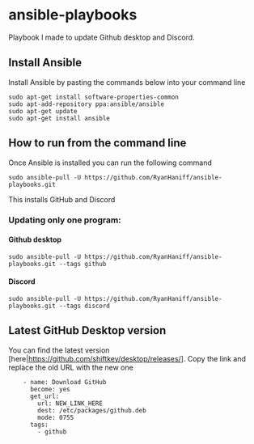 # ansible-playbooks
Playbook I made to update Github desktop and Discord.

## Install Ansible 
Install Ansible by pasting the commands below into your command line
```
sudo apt-get install software-properties-common
sudo apt-add-repository ppa:ansible/ansible
sudo apt-get update
sudo apt-get install ansible
```

## How to run from the command line
Once Ansible is installed you can run the following command
```
sudo ansible-pull -U https://github.com/RyanHaniff/ansible-playbooks.git
```
This installs GitHub and Discord

### Updating only one program:
#### Github desktop
```
sudo ansible-pull -U https://github.com/RyanHaniff/ansible-playbooks.git --tags github
```
#### Discord
```
sudo ansible-pull -U https://github.com/RyanHaniff/ansible-playbooks.git --tags discord
```

## Latest GitHub Desktop version
You can find the latest version [here|https://github.com/shiftkey/desktop/releases/]. 
Copy the link and replace the old URL with the new one
```
    - name: Download GitHub
      become: yes
      get_url:
        url: NEW_LINK_HERE
        dest: /etc/packages/github.deb
        mode: 0755
      tags:
        - github
```
